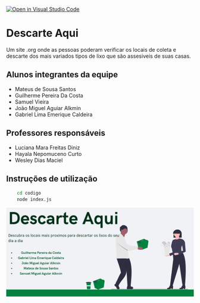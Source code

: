 [![Open in Visual Studio Code](https://classroom.github.com/assets/open-in-vscode-2e0aaae1b6195c2367325f4f02e2d04e9abb55f0b24a779b69b11b9e10269abc.svg)](https://classroom.github.com/online_ide?assignment_repo_id=18966486&assignment_repo_type=AssignmentRepo)
# Descarte Aqui

Um site .org onde as pessoas poderam verificar os locais de coleta e descarte dos mais variados tipos de lixo que são assesiveis de suas casas.

## Alunos integrantes da equipe

* Mateus de Sousa Santos   
* Guilherme Pereira Da Costa
* Samuel Vieira
* João Miguel Aguiar Alkmin
* Gabriel Lima Emerique Caldeira

## Professores responsáveis

* Luciana Mara Freitas Diniz
* Hayala Nepomuceno Curto 
* Wesley Dias Maciel

## Instruções de utilização

```bash
    cd codigo
    node index.js
```

![Capa do projeto](./docs/images/capa.png)
